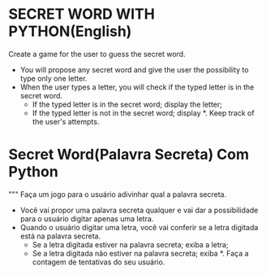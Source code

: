 <h1>SECRET WORD WITH PYTHON(English)</h1>

Create a game for the user to guess the secret word.
- You will propose any secret word and give the user the possibility to type only one letter.
- When the user types a letter, you will check if the typed letter is in the secret word.
    - If the typed letter is in the secret word; display the letter;
    - If the typed letter is not in the secret word; display *.
Keep track of the user's attempts.

<h1>Secret Word(Palavra Secreta) Com Python</h1>

"""
Faça um jogo para o usuário adivinhar qual
a palavra secreta.
- Você vai propor uma palavra secreta
qualquer e vai dar a possibilidade para
o usuário digitar apenas uma letra.
- Quando o usuário digitar uma letra, você 
vai conferir se a letra digitada está
na palavra secreta.
    - Se a letra digitada estiver na
    palavra secreta; exiba a letra;
    - Se a letra digitada não estiver
    na palavra secreta; exiba *.
Faça a contagem de tentativas do seu
usuário.

